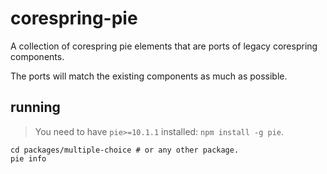 # corespring-pie

A collection of corespring pie elements that are ports of legacy corespring components.

The ports will match the existing components as much as possible.

## running

> You need to have `pie>=10.1.1` installed: `npm install -g pie`.

```shell
cd packages/multiple-choice # or any other package.
pie info 
```

